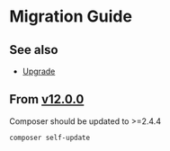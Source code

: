 # Migration Guide

## See also

* [Upgrade](./Upgrade.md)

## From [v12.0.0](https://github.com/fakharanwar/easyPortal-API/releases/tag/v12.0.0)

Composer should be updated to >=2.4.4

```shell
composer self-update
```
